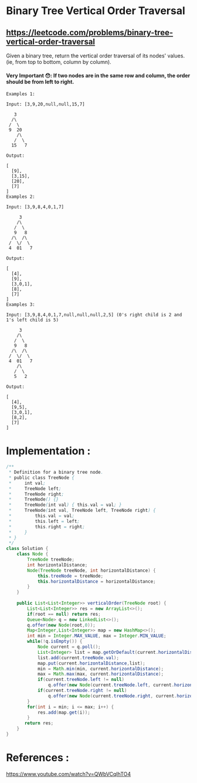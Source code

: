 # Binary Tree Vertical Order Traversal
## https://leetcode.com/problems/binary-tree-vertical-order-traversal

Given a binary tree, return the vertical order traversal of its nodes' values. (ie, from top to bottom, column by column).

#### Very Important 😯: If two nodes are in the same row and column, the order should be from left to right.
```
Examples 1:

Input: [3,9,20,null,null,15,7]

   3
  /\
 /  \
 9  20
    /\
   /  \
  15   7 

Output:

[
  [9],
  [3,15],
  [20],
  [7]
]
Examples 2:

Input: [3,9,8,4,0,1,7]

     3
    /\
   /  \
   9   8
  /\  /\
 /  \/  \
 4  01   7 

Output:

[
  [4],
  [9],
  [3,0,1],
  [8],
  [7]
]
Examples 3:

Input: [3,9,8,4,0,1,7,null,null,null,2,5] (0's right child is 2 and 1's left child is 5)

     3
    /\
   /  \
   9   8
  /\  /\
 /  \/  \
 4  01   7
    /\
   /  \
   5   2

Output:

[
  [4],
  [9,5],
  [3,0,1],
  [8,2],
  [7]
]
```

# Implementation :
```java
/**
 * Definition for a binary tree node.
 * public class TreeNode {
 *     int val;
 *     TreeNode left;
 *     TreeNode right;
 *     TreeNode() {}
 *     TreeNode(int val) { this.val = val; }
 *     TreeNode(int val, TreeNode left, TreeNode right) {
 *         this.val = val;
 *         this.left = left;
 *         this.right = right;
 *     }
 * }
 */
class Solution {
    class Node {
        TreeNode treeNode;
        int horizontalDistance;
        Node(TreeNode treeNode, int horizontalDistance) {
            this.treeNode = treeNode;
            this.horizontalDistance = horizontalDistance;
        } 
    }
    
    public List<List<Integer>> verticalOrder(TreeNode root) {
        List<List<Integer>> res = new ArrayList<>();
        if(root == null) return res;
        Queue<Node> q = new LinkedList<>();
        q.offer(new Node(root,0));
        Map<Integer,List<Integer>> map = new HashMap<>();
        int min = Integer.MAX_VALUE, max = Integer.MIN_VALUE;
        while(!q.isEmpty()) {
            Node current = q.poll();
            List<Integer> list = map.getOrDefault(current.horizontalDistance, new ArrayList<Integer>());
            list.add(current.treeNode.val);
            map.put(current.horizontalDistance,list);
            min = Math.min(min, current.horizontalDistance);
            max = Math.max(max, current.horizontalDistance);
            if(current.treeNode.left != null)
                q.offer(new Node(current.treeNode.left, current.horizontalDistance - 1));
            if(current.treeNode.right != null)
                q.offer(new Node(current.treeNode.right, current.horizontalDistance + 1));
        }
        for(int i = min; i <= max; i++) {
            res.add(map.get(i));
        }
       return res; 
    }
}
```

# References :
https://www.youtube.com/watch?v=QWbVCqIhTO4
